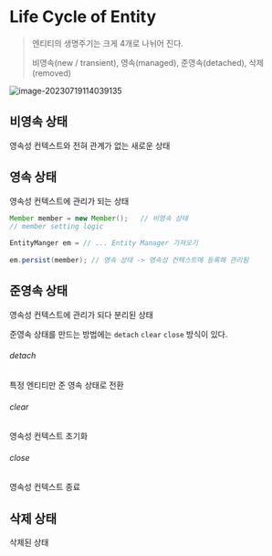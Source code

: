 # Life Cycle of Entity 

> 엔티티의 생명주기는 크게 4개로 나뉘어 진다. 
>
> 비영속(new / transient), 영속(managed), 준영속(detached), 삭제(removed)

![image-20230719114039135](https://github.com/BeomSeogKim/TIL/blob/main/jpa/images/lifecycle/image-20230719114039135.png)



## 비영속 상태 

영속성 컨텍스트와 전혀 관계가 없는 새로운 상태 



## 영속 상태 

영속성 컨텍스트에 관리가 되는 상태 

```java
Member member = new Member();	// 비영속 상태
// member setting logic 

EntityManger em = // ... Entity Manager 가져오기 
  
em.persist(member);	// 영속 상태 -> 영속성 컨텍스트에 등록해 관리됨
```



## 준영속 상태

영속성 컨텍스트에 관리가 되다 분리된 상태 

준영속 상태를 만드는 방법에는 `detach` `clear` `close` 방식이 있다. 

###### detach

특정 엔티티만 준 영속 상태로 전환

###### clear

영속성 컨텍스트 초기화 

###### close

영속성 컨텍스트 종료



## 삭제 상태 

삭제된 상태 
